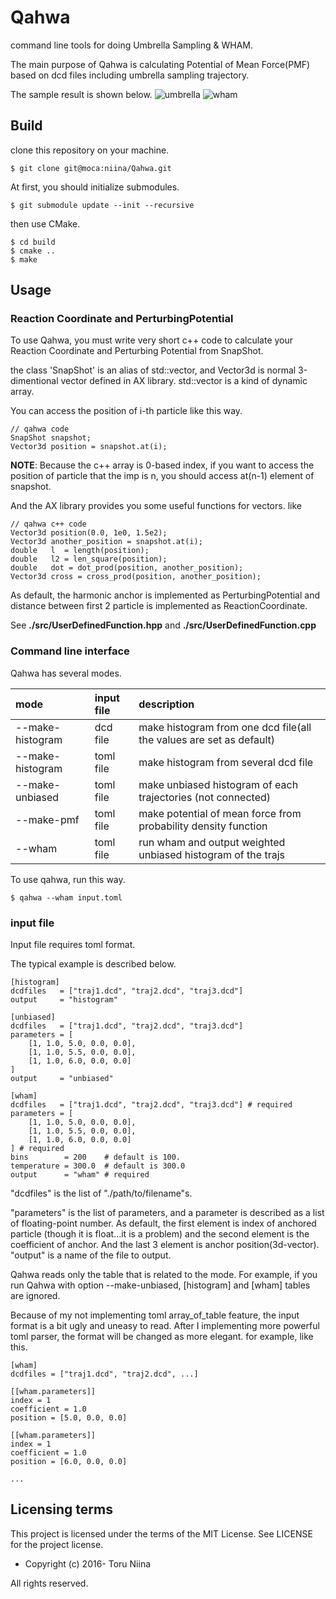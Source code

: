 Qahwa
====

command line tools for doing Umbrella Sampling & WHAM.

The main purpose of Qahwa is calculating Potential of Mean Force(PMF)
based on dcd files including umbrella sampling trajectory.

The sample result is shown below.
![umbrella](http://10.1.1.222/gitlab/niina/Qahwa/blob/master/sample/umbrella_biased.png)
![wham](http://10.1.1.222/gitlab/niina/Qahwa/blob/master/sample/wham_result.png)

## Build

clone this repository on your machine.

    $ git clone git@moca:niina/Qahwa.git

At first, you should initialize submodules.

    $ git submodule update --init --recursive

then use CMake.

    $ cd build
    $ cmake ..
    $ make

## Usage

### Reaction Coordinate and PerturbingPotential

To use Qahwa, you must write very short c++ code to calculate your
Reaction Coordinate and Perturbing Potential from SnapShot.

the class 'SnapShot' is an alias of std::vector<Vector3d>, and Vector3d is
normal 3-dimentional vector defined in AX library.
std::vector is a kind of dynamic array.

You can access the position of i-th particle like this way.

    // qahwa code
    SnapShot snapshot;
    Vector3d position = snapshot.at(i);

__NOTE__: Because the c++ array is 0-based index,
          if you want to access the position of particle that the imp is n,
          you should access at(n-1) element of snapshot.

And the AX library provides you some useful functions for vectors. like

    // qahwa c++ code
    Vector3d position(0.0, 1e0, 1.5e2);
    Vector3d another_position = snapshot.at(i);
    double   l  = length(position);
    double   l2 = len_square(position);
    double   dot = dot_prod(position, another_position);
    Vector3d cross = cross_prod(position, another_position);

As default, the harmonic anchor is implemented as PerturbingPotential and
distance between first 2 particle is implemented as ReactionCoordinate.

See __./src/UserDefinedFunction.hpp__ and __./src/UserDefinedFunction.cpp__

### Command line interface

Qahwa has several modes.

| mode             | input file | description                                                         |
|:-----------------|:-----------|:--------------------------------------------------------------------|
| --make-histogram | dcd file   | make histogram from one dcd file(all the values are set as default) |
| --make-histogram | toml file  | make histogram from several dcd file                                |
| --make-unbiased  | toml file  | make unbiased histogram of each trajectories (not connected)        |
| --make-pmf       | toml file  | make potential of mean force from probability density function      |
| --wham           | toml file  | run wham and output weighted unbiased histogram of the trajs        |

To use qahwa, run this way.

    $ qahwa --wham input.toml

### input file

Input file requires toml format.

The typical example is described below.

    [histogram]
    dcdfiles   = ["traj1.dcd", "traj2.dcd", "traj3.dcd"]
    output     = "histogram"

    [unbiased]
    dcdfiles   = ["traj1.dcd", "traj2.dcd", "traj3.dcd"]
    parameters = [
        [1, 1.0, 5.0, 0.0, 0.0],
        [1, 1.0, 5.5, 0.0, 0.0],
        [1, 1.0, 6.0, 0.0, 0.0]
    ]
    output     = "unbiased"

    [wham]
    dcdfiles   = ["traj1.dcd", "traj2.dcd", "traj3.dcd"] # required
    parameters = [
        [1, 1.0, 5.0, 0.0, 0.0],
        [1, 1.0, 5.5, 0.0, 0.0],
        [1, 1.0, 6.0, 0.0, 0.0]
    ] # required
    bins        = 200    # default is 100.
    temperature = 300.0  # default is 300.0
    output      = "wham" # required

"dcdfiles" is the list of "./path/to/filename"s.

"parameters" is the list of parameters, and
a parameter is described as a list of floating-point number.
As default, the first element is index of anchored particle
(though it is float...it is a problem)
and the second element is the coefficient of anchor.
And the last 3 element is anchor position(3d-vector).
"output" is a name of the file to output.

Qahwa reads only the table that is related to the mode. For example, if you run
Qahwa with option --make-unbiased, [histogram] and [wham] tables are ignored.

Because of my not implementing toml array\_of\_table feature,
the input format is a bit ugly and uneasy to read.
After I implementing more powerful toml parser,
the format will be changed as more elegant.
for example, like this.

    [wham]
    dcdfiles = ["traj1.dcd", "traj2.dcd", ...]

    [[wham.parameters]]
    index = 1
    coefficient = 1.0
    position = [5.0, 0.0, 0.0]

    [[wham.parameters]]
    index = 1
    coefficient = 1.0
    position = [6.0, 0.0, 0.0]

    ...

## Licensing terms

This project is licensed under the terms of the MIT License.
See LICENSE for the project license.

- Copyright (c) 2016- Toru Niina

All rights reserved.
